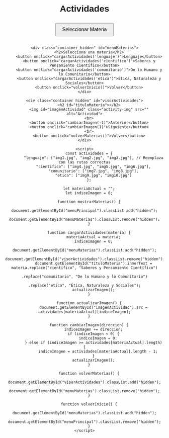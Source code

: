 <!DOCTYPE html>
<html lang="es">
<head>
    <meta charset="UTF-8">
    <meta name="viewport" content="width=device-width, initial-scale=1.0">
    <title>Focus Kids - Actividades</title>
    <style>
        body {
            font-family: Arial, sans-serif;
            text-align: center;
        }
        .container {
            margin: 20px;
        }
        .hidden {
            display: none;
        }
        .activity-img {
            width: 80%;
            max-width: 600px;
        }
        button {
            margin: 10px;
            padding: 10px 20px;
            font-size: 16px;
            cursor: pointer;
        }
    </style>
</head>
<body>
    <div class="container" id="menuPrincipal">
        <h1>Actividades</h1>
        <button onclick="mostrarMaterias()">Seleccionar Materia</button>
    </div>

    <div class="container hidden" id="menuMaterias">
        <h2>Selecciona una materia</h2>
        <button onclick="cargarActividades('lenguaje')">Lenguaje</button>
        <button onclick="cargarActividades('cientifico')">Saberes y Pensamiento Científico</button>
        <button onclick="cargarActividades('comunitario')">De lo Humano y lo Comunitario</button>
        <button onclick="cargarActividades('etica')">Ética, Naturaleza y Sociales</button>
        <button onclick="volverInicio()">Volver</button>
    </div>

    <div class="container hidden" id="visorActividades">
        <h2 id="tituloMateria"></h2>
        <img id="imagenActividad" class="activity-img" src="" alt="Actividad">
        <br>
        <button onclick="cambiarImagen(-1)">Anterior</button>
        <button onclick="cambiarImagen(1)">Siguiente</button>
        <br>
        <button onclick="volverMaterias()">Volver</button>
    </div>

    <script>
        const actividades = {
            "lenguaje": ["img1.jpg", "img2.jpg", "img3.jpg"], // Reemplaza con las rutas correctas
            "cientifico": ["img4.jpg", "img5.jpg", "img6.jpg"],
            "comunitario": ["img7.jpg", "img8.jpg"],
            "etica": ["img9.jpg", "img10.jpg"]
        };

        let materiaActual = "";
        let indiceImagen = 0;

        function mostrarMaterias() {
            document.getElementById("menuPrincipal").classList.add("hidden");
            document.getElementById("menuMaterias").classList.remove("hidden");
        }

        function cargarActividades(materia) {
            materiaActual = materia;
            indiceImagen = 0;
            document.getElementById("menuMaterias").classList.add("hidden");
            document.getElementById("visorActividades").classList.remove("hidden");
            document.getElementById("tituloMateria").innerText = materia.replace("cientifico", "Saberes y Pensamiento Científico")
                                                                      .replace("comunitario", "De lo Humano y lo Comunitario")
                                                                      .replace("etica", "Ética, Naturaleza y Sociales");
            actualizarImagen();
        }

        function actualizarImagen() {
            document.getElementById("imagenActividad").src = actividades[materiaActual][indiceImagen];
        }

        function cambiarImagen(direccion) {
            indiceImagen += direccion;
            if (indiceImagen < 0) {
                indiceImagen = 0;
            } else if (indiceImagen >= actividades[materiaActual].length) {
                indiceImagen = actividades[materiaActual].length - 1;
            }
            actualizarImagen();
        }

        function volverMaterias() {
            document.getElementById("visorActividades").classList.add("hidden");
            document.getElementById("menuMaterias").classList.remove("hidden");
        }

        function volverInicio() {
            document.getElementById("menuMaterias").classList.add("hidden");
            document.getElementById("menuPrincipal").classList.remove("hidden");
        }
    </script>
</body>
</html>
